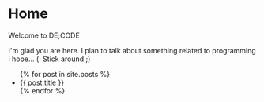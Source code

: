 # Home
Welcome to DE;CODE

I'm glad you are here. I plan to talk about something related to programming i hope... (:
Stick around ;)

<ul>
  {% for post in site.posts %}
    <li>
      <a href="{{ post.url }}">{{ post.title }}</a>
    </li>
  {% endfor %}
</ul>
